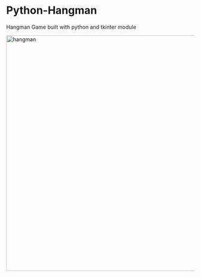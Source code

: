 # Python-Hangman
Hangman Game built with python and tkinter module

<img width="630" alt="hangman" src="https://user-images.githubusercontent.com/49708426/110870957-12ac0980-8293-11eb-8835-e2fed6bdf85f.png">

